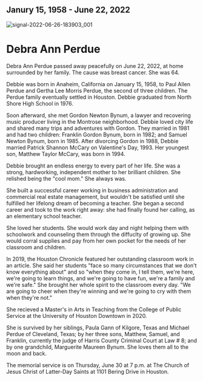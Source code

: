 ## Janury 15, 1958 - June 22, 2022

![signal-2022-06-26-183903_001](https://user-images.githubusercontent.com/8341207/175839353-a9d18dd0-6799-44ea-ad47-82dbd9bb2824.jpeg)

# Debra Ann Perdue

Debra Ann Perdue passed away peacefully on June 22, 2022, at home surrounded by her family. The cause was breast cancer. She was 64.

Debbie was born in Anaheim, California on January 15, 1958, to Paul Allen Perdue and Gertha Lee Morris Perdue, the second of three children. The Perdue family eventually settled in Houston. Debbie graduated from North Shore High School in 1976.

Soon afterward, she met Gordon Newton Bynum, a lawyer and recovering music producer living in the Montrose neighborhood. Debbie loved city life and shared many trips and adventures with Gordon. They married in 1981 and had two children: Franklin Gordon Bynum, born in 1982; and Samuel Newton Bynum, born in 1985. After divorcing Gordon in 1988, Debbie married Patrick Shannon McCary on Valentine's Day, 1993. Her youngest son, Matthew Taylor McCary, was born in 1994.

Debbie brought an endless energy to every part of her life. She was a strong, hardworking, independent mother to her brilliant children. She relished being the "cool mom." She always was.

She built a successful career working in business administration and commercial real estate management, but wouldn't be satisfied until she fulfilled her lifelong dream of becoming a teacher. She began a second career and took to the work right away: she had finally found her calling, as an elementary school teacher.

She loved her students. She would work day and night helping them with schoolwork and counseling them through the diffuclty of growing up. She would corral supplies and pay from her own pocket for the needs of her classroom and children.

In 2019, the Houston Chronicle featured her outstanding classroom work in an article. She said her students "face so many circumstances that we don't know everything about" and so "when they come in, I tell them, we're here, we're going to learn things, and we're going to have fun, we're a family and we're safe." She brought her whole spirit to the classroom every day. "We are going to cheer when they're winning and we're going to cry with them when they're not."

She recieved a Master's in Arts in Teaching from the College of Public Service at the University of Houston Downtown in 2020.

She is survived by her siblings, Paula Gann of Kilgore, Texas and Michael Perdue of Cleveland, Texas; by her three sons, Matthew, Samuel, and Franklin, currently the judge of Harris County Criminal Court at Law # 8; and by one grandchild, Marguerite Maureen Bynum. She loves them all to the moon and back.

The memorial service is on Thursday, June 30 at 7 p.m. at The Church of Jesus Christ of Latter-Day Saints at 1101 Bering Drive in Houston.

